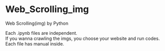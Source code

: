 # Web_Scrolling_img
Web Scrolling(img) by Python  

Each .ipynb files are independent.  
If you wanna crawling the imgs, you choose your website and run codes.  
Each file has manual inside.  
